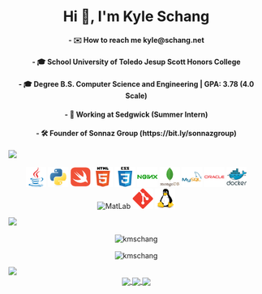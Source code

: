 <h1 align="center"> Hi 👋, I'm Kyle Schang </h1>   

<h4 align="center"> - ✉️ How to reach me kyle@schang.net</h4>
<h4 align="center"> - 🎓 School University of Toledo Jesup Scott Honors College  </h4>
<h4 align="center"> - 🎓 Degree B.S. Computer Science and Engineering | GPA: 3.78 (4.0 Scale)   </h4>
<h4 align="center"> - 📌 Working at Sedgwick (Summer Intern) </h4>
<h4 align="center"> - 🛠️ Founder of Sonnaz Group (https://bit.ly/sonnazgroup) </h4>

<img src="https://user-images.githubusercontent.com/73097560/115834477-dbab4500-a447-11eb-908a-139a6edaec5c.gif"> 

<p align="center">
<img src="https://raw.githubusercontent.com/teamedwardforever/Readme-Generator/71f25dd8b98329b168142a6b782a107b75eab178/svg/Skills/Languages/java-original.svg" alt="Java" width="40" height="40"/>
<img src="https://raw.githubusercontent.com/teamedwardforever/Readme-Generator/71f25dd8b98329b168142a6b782a107b75eab178/svg/Skills/Languages/python-original.svg" alt="Python" width="40" height="40"/>
<img src="https://raw.githubusercontent.com/teamedwardforever/Readme-Generator/71f25dd8b98329b168142a6b782a107b75eab178/svg/Skills/Languages/swift-original.svg" alt="Swift" width="40" height="40"/>
<img src="https://raw.githubusercontent.com/teamedwardforever/Readme-Generator/71f25dd8b98329b168142a6b782a107b75eab178/svg/Skills/Frontend/html5-original-wordmark.svg" alt="HTML" width="40" height="40"/>
<img src="https://raw.githubusercontent.com/teamedwardforever/Readme-Generator/71f25dd8b98329b168142a6b782a107b75eab178/svg/Skills/Frontend/css3-original-wordmark.svg" alt="Css" width="40" height="40"/>
<img src="https://raw.githubusercontent.com/teamedwardforever/Readme-Generator/71f25dd8b98329b168142a6b782a107b75eab178/svg/Skills/Backend/nginx-original.svg" alt="Nginx" width="40" height="40"/>
<img src="https://raw.githubusercontent.com/teamedwardforever/Readme-Generator/71f25dd8b98329b168142a6b782a107b75eab178/svg/Skills/Database/mongodb-original-wordmark.svg" alt="Mongodb" width="40" height="40"/>
<img src="https://raw.githubusercontent.com/teamedwardforever/Readme-Generator/71f25dd8b98329b168142a6b782a107b75eab178/svg/Skills/Database/mysql-original-wordmark.svg" alt="Mysql" width="40" height="40"/>
<img src="https://raw.githubusercontent.com/teamedwardforever/Readme-Generator/71f25dd8b98329b168142a6b782a107b75eab178/svg/Skills/Database/oracle-original.svg" alt="Oracle" width="40" height="40"/>
<img src="https://raw.githubusercontent.com/teamedwardforever/Readme-Generator/71f25dd8b98329b168142a6b782a107b75eab178/svg/Skills/Devops/docker-original-wordmark.svg" alt="Docker" width="40" height="40"/>
<img src="https://dl.dropboxusercontent.com/s/6e7hk06wzjp3j52/Matlab_Logo.png" alt="MatLab" width="40" height="40"/>
<img src="https://raw.githubusercontent.com/teamedwardforever/Readme-Generator/71f25dd8b98329b168142a6b782a107b75eab178/svg/Skills/Other/git-scm-icon.svg" alt="Git" width="40" height="40"/>
<img src="https://raw.githubusercontent.com/teamedwardforever/Readme-Generator/71f25dd8b98329b168142a6b782a107b75eab178/svg/Skills/Other/linux-original.svg" alt="Linux" width="40" height="40"/>
</p> 

<img src="https://user-images.githubusercontent.com/73097560/115834477-dbab4500-a447-11eb-908a-139a6edaec5c.gif"> 
  
<p align="center">
<img align="center" src="https://github-readme-stats.vercel.app/api?username=kmschang&show_icons=true&locale=en&theme=dark" height="180em" alt="kmschang" />   
</p>
<p align="center">
<img align="center" src="https://github-readme-streak-stats.herokuapp.com/?user=kmschang&theme=dark" alt="kmschang" height="180em" />
</p>  
 
<img src="https://user-images.githubusercontent.com/73097560/115834477-dbab4500-a447-11eb-908a-139a6edaec5c.gif">
<div align="center">  
<a href="https://github.com/kmschang">  
<img align="center" src="http://github-profile-summary-cards.vercel.app/api/cards/stats?username=kmschang&theme=dark" height="180em" />  
<img align="center" src="http://github-profile-summary-cards.vercel.app/api/cards/most-commit-language?username=kmschang&theme=dark" height="180em" />  
<img align="center" src="http://github-profile-summary-cards.vercel.app/api/cards/profile-details?username=kmschang&theme=dark" height="180em" />  
</div>  
  





